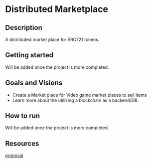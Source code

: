 # Distributed Marketplace

## Description
A distributed market place for ERC721 tokens.

## Getting started 
Will be added once the project is more completed.

## Goals and Visions
* Create a Market place for Video game market places to sell items
* Learn more about the utilizing a blockchain as a backend/DB. 

## How to run
Will be added once the project is more completed.

## Resources
[proposal](proposal.md)
